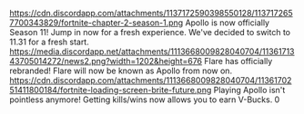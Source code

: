 https://cdn.discordapp.com/attachments/1137172590398550128/1137172657700343829/fortnite-chapter-2-season-1.png
Apollo is now officially Season 11! Jump in now for a fresh experience.
We've decided to switch to 11.31 for a fresh start.
https://media.discordapp.net/attachments/1113668009828040704/1136171343705014272/news2.png?width=1202&height=676
Flare has officially rebranded!
Flare will now be known as Apollo from now on.
https://cdn.discordapp.com/attachments/1113668009828040704/1136170251411800184/fortnite-loading-screen-brite-future.png
Playing Apollo isn't pointless anymore!
Getting kills/wins now allows you to earn V-Bucks. 
0
